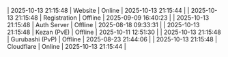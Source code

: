 | 2025-10-13 21:15:48 | Website | Online | 2025-10-13 21:15:44 |
| 2025-10-13 21:15:48 | Registration | Offline | 2025-09-09 16:40:23 |
| 2025-10-13 21:15:48 | Auth Server | Offline | 2025-08-18 09:33:31 |
| 2025-10-13 21:15:48 | Kezan (PvE) | Offline | 2025-10-11 12:51:30 |
| 2025-10-13 21:15:48 | Gurubashi (PvP) | Offline | 2025-08-23 21:44:06 |
| 2025-10-13 21:15:48 | Cloudflare | Online | 2025-10-13 21:15:44 |
